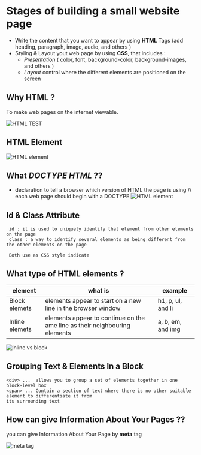# Stages of building a small website page 
- Write the content that you want to appear by using **HTML** Tags (add heading, paragraph, image, audio, and others )
- Styling & Layout yout web page by using **CSS**, that includes :
  - *Presentation* ( color, font, background-color, background-images, and others )
  - *Layout* control where the different elements are positioned on the screen

## Why HTML ?
To make web pages on the internet viewable.

![HTML TEST](https://www.etutorialspoint.com/images/html_elements.jpg)

## HTML Element
![HTML element](http://schoolsofweb.com/wp-content/uploads/anatomy-of-an-html-element.jpg)

## What *DOCTYPE HTML* ??
 - declaration to tell a browser which version of HTML the page is using 
 // each web page should begin with a DOCTYPE
 ![HTML element](http://3.bp.blogspot.com/-AthYZg1Ha8A/T6LFF6156LI/AAAAAAAAAX0/ZhyxOP4Tgw0/s1600/HTML5-Doctype.gif)

 
 
## Id & Class Attribute 
```
 id : it is used to uniquely identify that element from other elements on the page
 class : a way to identify several elements as being different from the other elements on the page
 
 Both use as CSS style indicate
 ```
 ## What type of HTML elements ? 
 element | what is | example 
 -----| --------| -------
 Block elemets |  elements appear to start on a new line in the browser window | h1, p, ul, and li
 Inline elemets |  elements appear to continue on the ame line as their neighbouring elements | a, b, em, and img
 
 ![inline vs block](https://blog.4psa.com/wp-content/uploads/block-inline1.png)

 ## Grouping Text & Elements In a Block 
 ```
 <div> ...  allows you to group a set of elements together in one block-level box
 <span> ... Contain a section of text where there is no other suitable element to differentiate it from
its surrounding text
 ```

## How can give Information About Your Pages ??
you can give Information About Your Page by **meta** tag 

 ![meta tag](https://tnphost.com/support/wp-content/uploads/2016/09/meta-tag-explained.gif)




